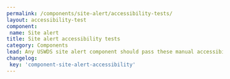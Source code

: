 ```yaml
---
permalink: /components/site-alert/accessibility-tests/
layout: accessibility-test
component:
 name: Site alert
title: Site alert accessibility tests
category: Components
lead: Any USWDS site alert component should pass these manual accessibility tests.
changelog:
 key: 'component-site-alert-accessibility'
---
```

